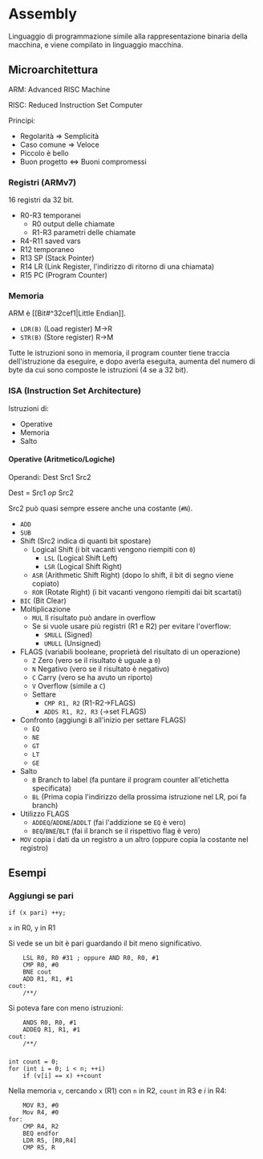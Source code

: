 # Assembly

Linguaggio di programmazione simile alla rappresentazione binaria della macchina, e viene compilato in linguaggio macchina.

## Microarchitettura

ARM: Advanced RISC Machine

RISC: Reduced Instruction Set Computer

Principi:
- Regolarità ⇒ Semplicità
- Caso comune ⇒ Veloce
- Piccolo è bello
- Buon progetto ⇔ Buoni compromessi

### Registri (ARMv7)

16 registri da 32 bit.

- R0-R3 temporanei
	- R0 output delle chiamate
	- R1-R3 parametri delle chiamate
- R4-R11 saved vars
- R12 temporaneo
- R13 SP (Stack Pointer)
- R14 LR (Link Register, l'indirizzo di ritorno di una chiamata)
- R15 PC (Program Counter)

### Memoria

ARM è [[Bit#^32cef1|Little Endian]].

- `LDR(B)` (Load register) M→R
- `STR(B)` (Store register) R→M

Tutte le istruzioni sono in memoria, il program counter tiene traccia dell'istruzione da eseguire, e dopo averla eseguita, aumenta del numero di byte da cui sono composte le istruzioni (4 se a 32 bit).

### ISA (Instruction Set Architecture)

Istruzioni di:
- Operative
- Memoria
- Salto

#### Operative (Aritmetico/Logiche)

Operandi: Dest Src1 Src2

Dest = Src1 *op* Src2

Src2 può quasi sempre essere anche una costante (`#N`).

- `ADD`
- `SUB`
- Shift (Src2 indica di quanti bit spostare)
	- Logical Shift (i bit vacanti vengono riempiti con `0`)
		- `LSL` (Logical Shift Left)
		- `LSR` (Logical Shift Right)
	- `ASR` (Arithmetic Shift Right) (dopo lo shift, il bit di segno viene copiato)
	- `ROR` (Rotate Right) (i bit vacanti vengono riempiti dai bit scartati)
- `BIC` (Bit Clear)
- Moltiplicazione
	- `MUL` Il risultato può andare in overflow
	- Se si vuole usare più registri (R1 e R2) per evitare l'overflow:
		- `SMULL` (Signed)
		- `UMULL` (Unsigned)
- FLAGS (variabili booleane, proprietà del risultato di un operazione)
	- `Z` Zero (vero se il risultato è uguale a `0`)
	- `N` Negativo (vero se il risultato è negativo)
	- `C` Carry (vero se ha avuto un riporto)
	- `V` Overflow (simile a `C`)
	- Settare
		- `CMP R1, R2` (R1-R2→FLAGS)
		- `ADDS R1, R2, R3` (→set FLAGS)
- Confronto (aggiungi `B` all'inizio per settare FLAGS)
	- `EQ`
	- `NE`
	- `GT`
	- `LT`
	- `GE`
- Salto
	- `B` Branch to label (fa puntare il program counter all'etichetta specificata)
	- `BL` (Prima copia l'indirizzo della prossima istruzione nel LR, poi fa branch)
- Utilizzo FLAGS
	- `ADDEQ`/`ADDNE`/`ADDLT` (fai l'addizione se `EQ` è vero)
	- `BEQ`/`BNE`/`BLT` (fai il branch se il rispettivo flag è vero)
- `MOV` copia i dati da un registro a un altro (oppure copia la costante nel registro)

## Esempi

### Aggiungi se pari

```
if (x pari) ++y;
```

`x` in R0, `y` in R1

Si vede se un bit è pari guardando il bit meno significativo.

```ASM
    LSL R0, R0 #31 ; oppure AND R0, R0, #1
    CMP R0, #0
    BNE cout
    ADD R1, R1, #1
cout:
    /**/
```

Si poteva fare con meno istruzioni:

```ASM
    ANDS R0, R0, #1
    ADDEQ R1, R1, #1
cout:
    /**/
```

###

```
int count = 0;
for (int i = 0; i < n; ++i)
    if (v[i] == x) ++count
```

Nella memoria `v`,  cercando `x` (R1) con `n` in R2, `count` in R3 e $i$ in R4:

```ASM
    MOV R3, #0
    Mov R4, #0
for:
    CMP R4, R2
    BEQ endfor
    LDR R5, [R0,R4]
    CMP R5, R
```